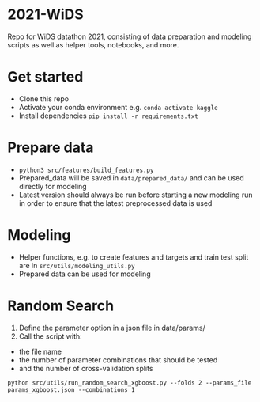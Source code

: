 # 2021-WiDS

Repo for WiDS datathon 2021, consisting of data preparation and modeling scripts as well as helper tools, notebooks, and more.

# Get started
- Clone this repo
- Activate your conda environment e.g. `conda activate kaggle`
- Install dependencies `pip install -r requirements.txt`


# Prepare data
- `python3 src/features/build_features.py`
- Prepared_data will be saved in `data/prepared_data/` and can be used directly for modeling
- Latest version should always be run before starting a new modeling run in order to ensure that the latest preprocessed data is used 

# Modeling
- Helper functions, e.g. to create features and targets and train test split are in `src/utils/modeling_utils.py` 
- Prepared data can be used for modeling

# Random Search
1. Define the parameter option in a json file in data/params/
2. Call the script with:
- the file name
- the number of parameter combinations that should be tested
- and the number of cross-validation splits
```
python src/utils/run_random_search_xgboost.py --folds 2 --params_file params_xgboost.json --combinations 1
```
